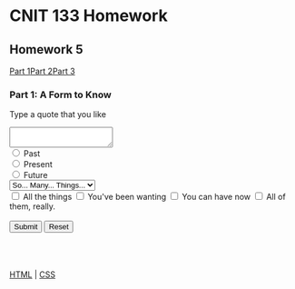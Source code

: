 <html lang="en"> <head> <meta charset="UTF-8"> <meta http-equiv="X-UA-Compatible" content="IE=edge"> <meta name="viewport" content="width=device-width,initial-scale=1"> <meta name="description" content="Maximum JavaScript Homework for voracious people wishing to explore learning."> <link rel="apple-touch-icon" sizes="180x180" href="/favicon/apple-touch-icon.png"> <link rel="icon" type="image/png" sizes="32x32" href="/favicon/favicon-32x32.png"> <link rel="icon" type="image/png" sizes="16x16" href="/favicon/favicon-16x16.png"> <link rel="manifest" href="/favicon/site.webmanifest"> <link rel="mask-icon" href="/favicon/safari-pinned-tab.svg" color="#5bbad5"> <meta name="msapplication-TileColor" content="#da532c"> <meta name="theme-color" content="#ffffff"> <link rel="stylesheet" href="./assets/app.css"> </head> <body> <div class="container"> <h1>CNIT 133 Homework</h1> </div>  <div class="container"> <h2>Homework 5</h2> <div class="parts button-row"> <a class="button" href="/hw5.1.html">Part 1</a><a class="button" href="/hw5.2.html">Part 2</a><a class="button" href="/hw5.3.html">Part 3</a> </div> <h3>Part 1: A Form to Know</h3> </div> <p>Type a quote that you like</p> <div class="row"> <form name="myform" action="mailto:jhanks5@mail.ccsf.edu" method="post" enctype="text/plain" onsubmit="return validate()"> <div class="one-half column"> <textarea class="u-full-width" name="textBox" placeholder="Inspirational" id="textBox" required> </textarea> <br> <input type="radio" id="case1" name="meaning" value="past" required> <label for="case1">Past</label> <br> <input type="radio" id="case2" name="meaning" value="present" required> <label for="case2">Present</label> <br> <input type="radio" id="case3" name="meaning" value="future" required> <label for="case3">Future</label> <br> <select name="things" id="things-select" required> <option value="">So... Many... Things...</option> <option value="within">Within</option> <option value="your">Your</option> <option value="reach">Reach</option> <option value="how">How</option> <option value="to">To</option> <option value="chooose">Choose?</option> </select><br> <label> <input type="checkbox" name="allthe"> <span class="label-body">All the things</span> </label> <label> <input type="checkbox" name="youvebeen"> <span class="label-body">You've been wanting</span> </label> <label> <input type="checkbox" name="youcan"> <span class="label-body">You can have now</span> </label> <label> <input type="checkbox" name="allof"> <span class="label-body">All of them, really.</span> </label> <br><br> </div> <div class="one-half column"> <span class="button-row"> <input type="submit" class="button-primary" value="Submit"> <input type="reset" value="Reset" id="reset"> </span> <br><br> <div id="results"></div> </div> </form> </div> <script>const validate=()=>{document.getElementById("results").innerHTML="";let e=!0;return""==document.myform.textBox.value&&(document.getElementById("results").innerHTML="Please enter your deepest thoughts in the text area.",e=!1),0==document.myform.meaning[0].checked&&0==document.myform.meaning[1].checked&&0==document.myform.meaning[2].checked&&(document.getElementById("results").innerHTML="It'd be so nice if you would select between this, this, or these... Please.",e=!1),0==document.myform.things.selectedIndex&&(document.getElementById("results").innerHTML="bro, you gotta pick something in the drop down box.",e=!1),0==document.myform.allthe.checked&&0==document.myform.youvebeen.checked&&0==document.myform.youcan.checked&&0==document.myform.allof.checked&&(document.getElementById("results").innerHTML="Please please please check at least one box.",e=!1),e}</script> </div> <br> <br> <script src="/assets/app.bundle.js"></script> <footer class="footer"><a href="https://validator.w3.org/check?uri=referer">HTML</a> | <a href="https://jigsaw.w3.org/css-validator/validator?uri=https%3A%2F%2Fmootrpootr.com%2F/%2Fhw5.1.html&profile=css3svg&usermedium=all&warning=1&vextwarning=&lang=en">CSS</a> </footer> </body> </html>
